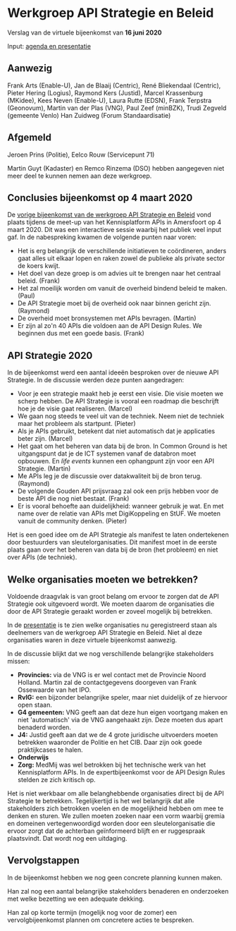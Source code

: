 # Werkgroep API Strategie en Beleid
Verslag van de virtuele bijeenkomst van **16 juni 2020**

Input: [agenda en presentatie](https://github.com/Geonovum/KP-APIs/blob/master/Werkgroep%20Communicatie%20en%20Beleid/Voorbeeld%20presentaties/presentatie-api-strategie-20200616.md)

## Aanwezig
Frank Arts (Enable-U), Jan de Blaaij (Centric), René Bliekendaal (Centric), Pieter Hering (Logius), Raymond Kers (Justid), Marcel Krassenburg (MKidee), Kees Neven (Enable-U), Laura Rutte (EDSN), Frank Terpstra (Geonovum), Martin van der Plas (VNG), Paul Zeef (minBZK), Trudi Zegveld (gemeente Venlo)  Han Zuidweg (Forum Standaardisatie)

## Afgemeld
Jeroen Prins (Politie), Eelco Rouw (Servicepunt 71)

Martin Guyt (Kadaster) en Remco Rinzema (DSO) hebben aangegeven niet meer deel te kunnen nemen aan deze werkgroep.

## Conclusies bijeenkomst op 4 maart 2020
De [vorige bijeenkomst van de werkgroep API Strategie en Beleid](https://github.com/Geonovum/KP-APIs/blob/master/Werkgroep%20Communicatie%20en%20Beleid/Verslagen/verslag-sessie-api-strategie-en-beleid-20200304.md) vond plaats tijdens de meet-up van het Kennisplatform APIs in Amersfoort op 4 maart 2020. Dit was een interactieve sessie waarbij het publiek veel input gaf. In de nabespreking kwamen de volgende punten naar voren:
* Het is erg belangrijk de verschillende initiatieven te coördineren, anders gaat alles uit elkaar lopen en raken zowel de publieke als private sector de koers kwijt.
* Het doel van deze groep is om advies uit te brengen naar het centraal beleid. (Frank)
* Het zal moeilijk worden om vanuit de overheid bindend beleid te maken. (Paul)
* De API Strategie moet bij de overheid ook naar binnen gericht zijn. (Raymond)
* De overheid moet bronsystemen met APIs bevragen. (Martin)
* Er zijn al zo'n 40 APIs die voldoen aan de API Design Rules. We beginnen dus met een goede basis. (Frank)

## API Strategie 2020
In de bijeenkomst werd een aantal ideeën besproken over de nieuwe API Strategie. In de discussie werden deze punten aangedragen:
* Voor je een strategie maakt heb je eerst een visie. Die visie moeten we scherp hebben. De API Strategie is vooral een roadmap die beschrijft hoe je de visie gaat realiseren. (Marcel)
* We gaan nog steeds te veel uit van de techniek. Neem niet de techniek maar het probleem als startpunt. (Pieter)
* Als je APIs gebruikt, betekent dat niet automatisch dat je applicaties beter zijn. (Marcel)
* Het gaat om het beheren van data bij de bron. In Common Ground is het uitgangspunt dat je de ICT systemen vanaf de databron moet opbouwen. En *life events* kunnen een ophangpunt zijn voor een API Strategie. (Martin)
* Me APIs leg je de discussie over datakwaliteit bij de bron terug. (Raymond)
* De volgende Gouden API prijsvraag zal ook een prijs hebben voor de beste API die nog niet bestaat. (Frank)
* Er is vooral behoefte aan duidelijkheid: wanneer gebruik je wat. En met name over de relatie van APIs met DigiKoppeling en StUF. We moeten vanuit de community denken. (Pieter)


Het is een goed idee om de API Strategie als manifest te laten ondertekenen door bestuurders van sleutelorganisaties. Dit manifest moet in de eerste plaats gaan over het beheren van data bij de bron (het probleem) en niet over APIs (de techniek). 

## Welke organisaties moeten we betrekken?
Voldoende draagvlak is van groot belang om ervoor te zorgen dat de API Strategie ook uitgevoerd wordt. We moeten daarom de organisaties die door de API Strategie geraakt worden er zoveel mogelijk bij betrekken.

In de [presentatie](https://github.com/Geonovum/KP-APIs/blob/master/Werkgroep%20Communicatie%20en%20Beleid/Voorbeeld%20presentaties/presentatie-api-strategie-20200616.md#aan-boord) is te zien welke organisaties nu geregistreerd staan als deelnemers van de werkgroep API Strategie en Beleid. Niet al deze organisaties waren in deze virtuele bijeenkomst aanwezig.

In de discussie blijkt dat we nog verschillende belangrijke stakeholders missen:
* **Provincies:** via de VNG is er wel contact met de Provincie Noord Holland. Martin zal de contactgegevens doorgeven van Frank Ossewaarde van het IPO.
* **RvIG:** een bijzonder belangrijke speler, maar niet duidelijk of ze hiervoor open staan.
* **G4 gemeenten:** VNG geeft aan dat deze hun eigen voortgang maken en niet 'automatisch' via de VNG aangehaakt zijn. Deze moeten dus apart benaderd worden.
* **J4:** Justid geeft aan dat we de 4 grote juridische uitvoerders moeten betrekken waaronder de Politie en het CIB. Daar zijn ook goede praktijkcases te halen.
* **Onderwijs** 
* **Zorg:** MedMij was wel betrokken bij het technische werk van het Kennisplatform APIs. In de expertbijeenkomst voor de API Design Rules stelden ze zich kritisch op.

Het is niet werkbaar om alle belanghebbende organisaties direct bij de API Strategie te betrekken. Tegelijkertijd is het wel belangrijk dat alle stakeholders zich betrokken voelen en de mogelijkheid hebben om mee te denken en sturen. We zullen moeten zoeken naar een vorm waarbij gremia en domeinen vertegenwoordigd worden door een sleutelorganisatie die ervoor zorgt dat de achterban geïnformeerd blijft en er ruggespraak plaatsvindt. Dat wordt nog een uitdaging.

## Vervolgstappen
In de bijeenkomst hebben we nog geen concrete planning kunnen maken.

Han zal nog een aantal belangrijke stakeholders benaderen en onderzoeken met welke bezetting we een adequate dekking.

Han zal op korte termijn (mogelijk nog voor de zomer) een vervolgbijeenkomst plannen om concretere acties te bespreken.
